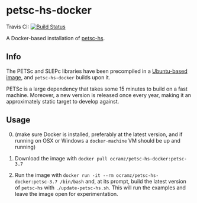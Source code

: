 # petsc-hs-docker

Travis CI: [![Build Status](https://travis-ci.org/ocramz/petsc-hs-docker.svg?branch=master)](https://travis-ci.org/ocramz/petsc-hs-docker)

A Docker-based installation of [petsc-hs](http://github.com/ocramz/petsc-hs).

## Info


The PETSc and SLEPc libraries have been precompiled in a [Ubuntu-based image](https://hub.docker.com/r/ocramz/petsc-docker/), and `petsc-hs-docker` builds upon it.

PETSc is a large dependency that takes some 15 minutes to build on a fast machine. Moreover, a new version is released once every year, making it an approximately static target to develop against. 


## Usage

0. (make sure Docker is installed, preferably at the latest version, and if running on OSX or Windows a `docker-machine` VM should be up and running)

1. Download the image with `docker pull ocramz/petsc-hs-docker:petsc-3.7`

2. Run the image with `docker run -it --rm ocramz/petsc-hs-docker:petsc-3.7 /bin/bash` and, at its prompt, build the latest version of `petsc-hs` with  `./update-petsc-hs.sh`. This will run the examples and leave the image open for experimentation. 



